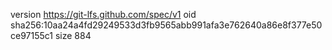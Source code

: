 version https://git-lfs.github.com/spec/v1
oid sha256:10aa24a4fd29249533d3fb9565abb991afa3e762640a86e8f377e50ce97155c1
size 884
